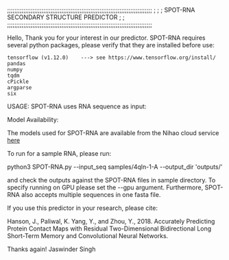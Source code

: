 ;;;;;;;;;;;;;;;;;;;;;;;;;;;;;;;;;;;;;;;;;;;;;;;;;;;;;;;;;;;;;;;;;;;;;;;;;;;;;;;;
;
;
;                           SPOT-RNA SECONDARY STRUCTURE PREDICTOR
;
;
;;;;;;;;;;;;;;;;;;;;;;;;;;;;;;;;;;;;;;;;;;;;;;;;;;;;;;;;;;;;;;;;;;;;;;;;;;;;;;;;

Hello,
Thank you for your interest in our predictor. SPOT-RNA requires 
several python packages, please verify that they are installed before use:

    tensorflow (v1.12.0)    ---> see https://www.tensorflow.org/install/
    pandas
    numpy
    tqdm
    cPickle
    argparse
    six

USAGE:
SPOT-RNA uses RNA sequence as input:


Model Availability:

The models used for SPOT-RNA are available from the Nihao cloud service [here](https://app.nihaocloud.com/f/882db8caf4be43ddaa04/?dl=1)

To run for a sample RNA, please  run:

python3 SPOT-RNA.py  --input_seq samples/4qln-1-A  --output_dir 'outputs/'
  
and check the outputs against the SPOT-RNA files in sample directory. To specify running on GPU please set the --gpu argument. Furthermore, SPOT-RNA also accepts multiple sequences in one fasta file. 

If you use this predictor in your research, please cite:

Hanson, J., Paliwal, K. Yang, Y., and Zhou, Y., 2018. Accurately Predicting Protein Contact Maps with Residual Two-Dimensional Bidirectional Long Short-Term Memory and Convolutional Neural Networks.


Thanks again!
Jaswinder Singh
